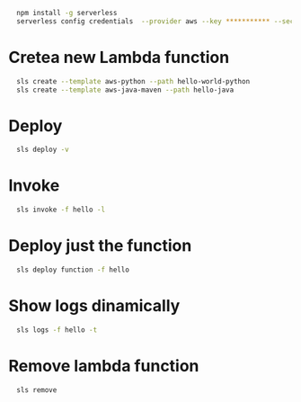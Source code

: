 
```bash
  npm install -g serverless
  serverless config credentials  --provider aws --key *********** --secret *********** --profile serverless-admin
```
Cretea new Lambda function
==========================
```bash
  sls create --template aws-python --path hello-world-python
  sls create --template aws-java-maven --path hello-java
```

Deploy
======
```bash
  sls deploy -v
```  

Invoke
======
```bash
  sls invoke -f hello -l
```  

Deploy just the function
========================
```bash
  sls deploy function -f hello
```  

Show logs dinamically
=====================
```bash
  sls logs -f hello -t
```

Remove lambda function
======================
```bash
  sls remove


